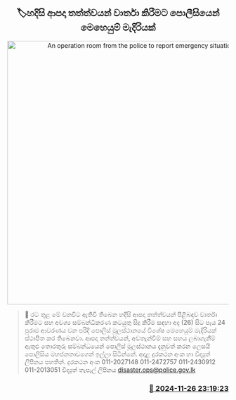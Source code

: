 <p align='center'><b><h2 align='center' title='An operation room from the police to report emergency situations'>🏷හදිසි ආපදා තත්ත්වයන් වාර්තා කිරීමට පොලීසියෙන් මෙහෙයුම් මැදිරියක්</h2></b></p>
<p align='center'><img src='https://helakuru.sgp1.cdn.digitaloceanspaces.com/esana/images/lib/srilanka-police[1].jpg' width='600' alt='An operation room from the police to report emergency situations'></p>

>📝 රට තුළ මේ වනවිට ඇතිවී තිබෙන හදිසි ආපදා තත්ත්වයන් පිළිබඳව වාර්තා කිරීමට සහ අවශ්‍ය සම්බන්ධීකරණ කටයුතු සිදු කිරීම සඳහා අද (26) සිට පැය 24 පුරාම ආවරණය වන පරිදි පොලිස් මූලස්ථානයේ විශේෂ මෙහෙයුම් මැදිරියක් ස්ථාපිත කර තිබෙනවා.
ආපදා තත්ත්වයන්, අවතැන්වීම් සහ සහය ලබාගැනීම් ඇතුළු තොරතුරු සම්බන්ධයෙන් පොලිස් මූලස්ථානය දැනුවත් කරන ලෙසයි පොලීසිය මහජනතාවගෙන් ඉල්ලා සිටින්නේ.
අදාළ දුරකථන අංක හා විද්‍යුත් ලිපිනය පහතින්.
දුරකථන අංක
011-2027148
011-2472757
011-2430912
011-2013051
විද්‍යුත් තැපැල් ලිපිනය
disaster.ops@police.gov.lk


<h3 align='right'><a href='https://www.helakuru.lk/esana/p/105483/'>📅 2024-11-26 23:19:23</a></h3>
